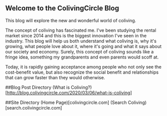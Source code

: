 ## Welcome to the ColivingCircle Blog

This blog will explore the new and wonderful world of coliving. 

The concept of coliving has fascinated me. I've been studying the rental market since 2014 and this is the biggest innovation I've seen in the industry. This blog will help us both understand what coliving is, why it's growing, what people love about it, where it's going and what it says about our society and economy. Surely, this concept of coliving sounds like a fringe idea, something my grandparents and even parents would scoff at. 

Today, it is rapidly gaining acceptance among people who not only see the cost-benefit value, but also recognize the social benefit and relationships that can grow faster than they would otherwise. 

##Blog Post Directory
(What is Coliving?)[http://blog.colivingcircle.com/2020/03/06/what-is-coliving]

##Site Directory
(Home Page)[colivingcircle.com]
(Search Coliving)[search.colivingcircle.com]
